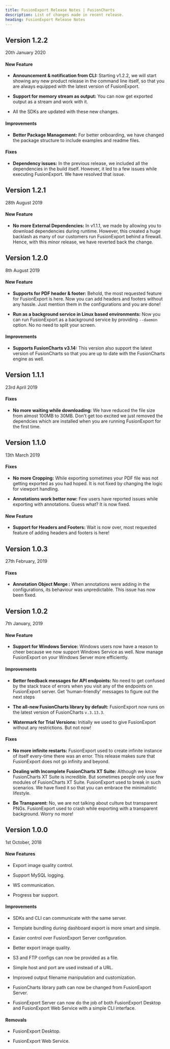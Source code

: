 ```yaml
---
title: FusionExport Release Notes | FusionCharts
description: List of changes made in recent release.
heading: FusionExport Release Notes
---
```


<h2 class="sub-heading">Version 1.2.2</h2>

<p class="release-date">20th January 2020</p>

<h4 class="sub-heading">New Feature</h4>

- **Announcement & notification from CLI:** Starting v1.2.2, we will start showing any new product release in the command line itself, so that you are always equipped with the latest version of FusionExport.

- **Support for memory stream as output:** You can now get exported output as a stream and work with it.

- All the SDKs are updated with these new changes.

<h4>Improvements</h4>

- **Better Package Management:** For better onboarding, we have changed the package structure to include examples and readme files.

<h4>Fixes</h4>

- **Dependency issues:** In the previous release, we included all the dependencies in the build itself. However, it led to a few issues while executing FusionExport. We have resolved that issue.

<h2 class="sub-heading">Version 1.2.1</h2>

<p class="release-date">28th August 2019</p>

<h4 class="sub-heading">New Feature</h4>

- **No more External Dependencies:** In v1.1.1, we made by allowing you to download dependencies during runtime. However, this created a huge backlash as many of our customers run FusionExport behind a firewall. Hence, with this minor release, we have reverted back the change.

<h2 class="sub-heading">Version 1.2.0</h2>

<p class="release-date">8th August 2019</p>

<h4 class="sub-heading">New Feature</h4>

- **Supports for PDF header & footer:** Behold, the most requested feature for FusionExport is here. Now you can add headers and footers without any hassle. Just mention them in the configurations and you are done!

- **Run as a background service in Linux based environments:** Now you can run FusionExport as a background service by providing `--daemon` option. No no need to split your screen.

<h4>Improvements</h4>

- **Supports FusionCharts v3.14:** This version also support the latest version of FusionCharts so that you are up to date with the FusionCharts engine as well.

<h2 class="sub-heading">Version 1.1.1</h2>

<p class="release-date">23rd April 2019</p>

<h4 class="sub-heading">Fixes</h4>

- **No more waiting while downloading:** We have reduced the file size from almost 100MB to 30MB. Don't get too excited we just removed the dependcies which are installed when you are running FusionExport for the first time.

<h2 class="sub-heading">Version 1.1.0</h2>

<p class="release-date">13th March 2019</p>

<h4 class="sub-heading">Fixes</h4>

- **No more Cropping:** While exporting sometimes your PDF file was not getting exported as you had hoped. It is not fixed by changing the logic for viewport handling.

- **Annotations work better now:** Few users have reported issues while exporting with annotations. Guess what? It is now fixed.

<h4 class="sub-heading">New Feature</h4>

- **Support for Headers and Footers:** Wait is now over, most requested feature of adding headers and footers is here!

<h2 class="sub-heading">Version 1.0.3</h2>

<p class="release-date">27th February, 2019</p>

<h4 class="sub-heading">Fixes</h4>

- **Annotation Object Merge :** When annotations were adding in the configurations, its behaviour was unpredictable. This issue has now been fixed.

<h2 class="sub-heading">Version 1.0.2</h2>

<p class="release-date">7th January, 2019</p>

<h4 class="sub-heading">New Feature</h4>

- **Support for Windows Service:** Windows users now have a reason to cheer because we now support Windows Service as well. Now manage FusionExport on your Windows Server more efficiently.

<h4>Improvements</h4>

- **Better feedback messages for API endpoints:** No need to get confused by the stack trace of errors when you visit any of the endpoints on FusionExport server. Get 'human-friendly' messages to figure out the next steps

- **The all-new FusionCharts library by default:** FusionExport now runs on the latest version of FusionCharts `v.3.13.3`.

- **Watermark for Trial Versions:** Initially we used to give FusionExport without any restrictions. But not now!

#### Fixes

- **No more infinite restarts:** FusionExport used to create infinite instance of itself every-time there was an error. This release makes sure that FusionExport does not go infinity and beyond.

- **Dealing with Incomplete FusionCharts XT Suite:** Although we know FusionCharts XT Suite is incredible. But sometimes people only use few modules of FusionCharts XT Suite. FusionExport used to break in such scenarios. We have fixed it so that you can embrace the minimalistic lifestyle.

- **Be Transparent:** No, we are not talking about culture but transparent PNGs. FusionExport used to crash while exporting with a transparent background. Worry no more!

<h2 class="sub-heading">Version 1.0.0</h2>

<p class="release-date">1st October, 2018</p>

<h4 class="sub-heading">New Features</h4>

- Export image quality control.

- Support MySQL logging.

- WS communication.

- Progress bar support.

<h4>Improvements</h4>

- SDKs and CLI can communicate with the same server.

- Template bundling during dashboard export is more smart and simple.

- Easier control over FusionExport Server configuration.

- Better export image quality.

- S3 and FTP configs can now be provided as a file.

- Simple host and port are used instead of a URL.

- Improved output filename manipulation and customization.

- FusionCharts library path can now be changed from FusionExport Server.

- FusionExport Server can now do the job of both FusionExport Desktop and FusionExport Web Service with a simple CLI interface.

<h4>Removals</h4>

- FusionExport Desktop.

- FusionExport Web Service.
